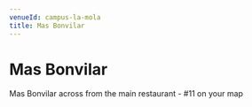```yaml
---
venueId: campus-la-mola
title: Mas Bonvilar
---
```


# Mas Bonvilar

Mas Bonvilar across from the main restaurant - #11 on your map
